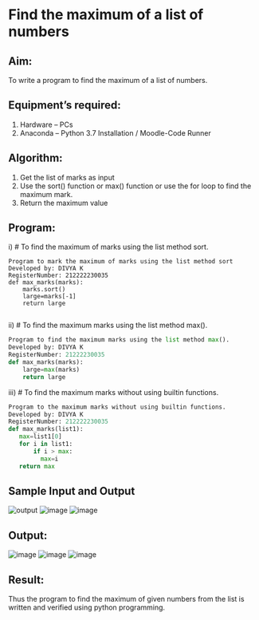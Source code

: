 # Find the maximum of a list of numbers
## Aim:
To write a program to find the maximum of a list of numbers.
## Equipment’s required:
1.	Hardware – PCs
2.	Anaconda – Python 3.7 Installation / Moodle-Code Runner
## Algorithm:
1.	Get the list of marks as input
2.	Use the sort() function or max() function or use the for loop to find the maximum mark.
3.	Return the maximum value
## Program:

i)	# To find the maximum of marks using the list method sort.
```
Program to mark the maximum of marks using the list method sort
Developed by: DIVYA K
RegisterNumber: 212222230035
def max_marks(marks):
    marks.sort()
    large=marks[-1]
    return large


```

ii)	# To find the maximum marks using the list method max().
```Python
Program to find the maximum marks using the list method max().
Developed by: DIVYA K
RegisterNumber: 21222230035
def max_marks(marks):
    large=max(marks)
    return large


```

iii) # To find the maximum marks without using builtin functions.
```Python
Program to the maximum marks without using builtin functions.
Developed by: DIVYA K
RegisterNumber: 212222230035
def max_marks(list1):
   max=list1[0]
   for i in list1:
       if i > max:
         max=i
   return max


```
## Sample Input and Output
![output](./img/max_marks1.jpg) 
![image](https://user-images.githubusercontent.com/119393621/237037606-dc366a0e-45fb-410f-9537-5d3da0293023.png)
![image](https://user-images.githubusercontent.com/119393621/237038158-b8bde4b8-442c-4be0-a4f6-e2b250360eeb.png)


## Output:
![image](https://user-images.githubusercontent.com/119393621/237006825-b134162b-c2b0-47c8-9466-c81b48b870f8.png)
![image](https://user-images.githubusercontent.com/119393621/237006825-b134162b-c2b0-47c8-9466-c81b48b870f8.png)
![image](https://user-images.githubusercontent.com/119393621/237037300-95c935f5-1a43-401e-9c85-35b7a3e80570.png)



## Result:
Thus the program to find the maximum of given numbers from the list is written and verified using python programming.
